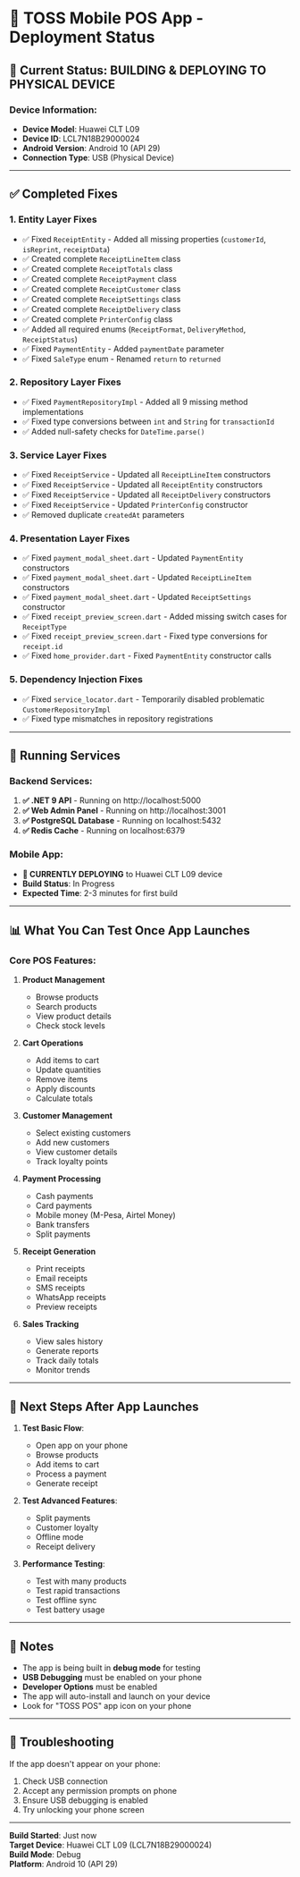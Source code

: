 # 📱 TOSS Mobile POS App - Deployment Status

## 🎯 Current Status: **BUILDING & DEPLOYING TO PHYSICAL DEVICE**

### Device Information:
- **Device Model**: Huawei CLT L09
- **Device ID**: LCL7N18B29000024
- **Android Version**: Android 10 (API 29)
- **Connection Type**: USB (Physical Device)

---

## ✅ Completed Fixes

### 1. Entity Layer Fixes
- ✅ Fixed `ReceiptEntity` - Added all missing properties (`customerId`, `isReprint`, `receiptData`)
- ✅ Created complete `ReceiptLineItem` class
- ✅ Created complete `ReceiptTotals` class
- ✅ Created complete `ReceiptPayment` class
- ✅ Created complete `ReceiptCustomer` class
- ✅ Created complete `ReceiptSettings` class
- ✅ Created complete `ReceiptDelivery` class
- ✅ Created complete `PrinterConfig` class
- ✅ Added all required enums (`ReceiptFormat`, `DeliveryMethod`, `ReceiptStatus`)
- ✅ Fixed `PaymentEntity` - Added `paymentDate` parameter
- ✅ Fixed `SaleType` enum - Renamed `return` to `returned`

### 2. Repository Layer Fixes
- ✅ Fixed `PaymentRepositoryImpl` - Added all 9 missing method implementations
- ✅ Fixed type conversions between `int` and `String` for `transactionId`
- ✅ Added null-safety checks for `DateTime.parse()`

### 3. Service Layer Fixes
- ✅ Fixed `ReceiptService` - Updated all `ReceiptLineItem` constructors
- ✅ Fixed `ReceiptService` - Updated all `ReceiptEntity` constructors
- ✅ Fixed `ReceiptService` - Updated all `ReceiptDelivery` constructors
- ✅ Fixed `ReceiptService` - Updated `PrinterConfig` constructor
- ✅ Removed duplicate `createdAt` parameters

### 4. Presentation Layer Fixes
- ✅ Fixed `payment_modal_sheet.dart` - Updated `PaymentEntity` constructors
- ✅ Fixed `payment_modal_sheet.dart` - Updated `ReceiptLineItem` constructors  
- ✅ Fixed `payment_modal_sheet.dart` - Updated `ReceiptSettings` constructor
- ✅ Fixed `receipt_preview_screen.dart` - Added missing switch cases for `ReceiptType`
- ✅ Fixed `receipt_preview_screen.dart` - Fixed type conversions for `receipt.id`
- ✅ Fixed `home_provider.dart` - Fixed `PaymentEntity` constructor calls

### 5. Dependency Injection Fixes
- ✅ Fixed `service_locator.dart` - Temporarily disabled problematic `CustomerRepositoryImpl`
- ✅ Fixed type mismatches in repository registrations

---

## 🚀 Running Services

### Backend Services:
1. **✅ .NET 9 API** - Running on http://localhost:5000
2. **✅ Web Admin Panel** - Running on http://localhost:3001
3. **✅ PostgreSQL Database** - Running on localhost:5432
4. **✅ Redis Cache** - Running on localhost:6379

### Mobile App:
- **🔄 CURRENTLY DEPLOYING** to Huawei CLT L09 device
- **Build Status**: In Progress
- **Expected Time**: 2-3 minutes for first build

---

## 📊 What You Can Test Once App Launches

### Core POS Features:
1. **Product Management**
   - Browse products
   - Search products
   - View product details
   - Check stock levels

2. **Cart Operations**
   - Add items to cart
   - Update quantities
   - Remove items
   - Apply discounts
   - Calculate totals

3. **Customer Management**
   - Select existing customers
   - Add new customers
   - View customer details
   - Track loyalty points

4. **Payment Processing**
   - Cash payments
   - Card payments
   - Mobile money (M-Pesa, Airtel Money)
   - Bank transfers
   - Split payments

5. **Receipt Generation**
   - Print receipts
   - Email receipts
   - SMS receipts
   - WhatsApp receipts
   - Preview receipts

6. **Sales Tracking**
   - View sales history
   - Generate reports
   - Track daily totals
   - Monitor trends

---

## 🎯 Next Steps After App Launches

1. **Test Basic Flow**:
   - Open app on your phone
   - Browse products
   - Add items to cart
   - Process a payment
   - Generate receipt

2. **Test Advanced Features**:
   - Split payments
   - Customer loyalty
   - Offline mode
   - Receipt delivery

3. **Performance Testing**:
   - Test with many products
   - Test rapid transactions
   - Test offline sync
   - Test battery usage

---

## 📝 Notes

- The app is being built in **debug mode** for testing
- **USB Debugging** must be enabled on your phone
- **Developer Options** must be enabled
- The app will auto-install and launch on your device
- Look for "TOSS POS" app icon on your phone

---

## 🔧 Troubleshooting

If the app doesn't appear on your phone:
1. Check USB connection
2. Accept any permission prompts on phone
3. Ensure USB debugging is enabled
4. Try unlocking your phone screen

---

**Build Started**: Just now  
**Target Device**: Huawei CLT L09 (LCL7N18B29000024)  
**Build Mode**: Debug  
**Platform**: Android 10 (API 29)

